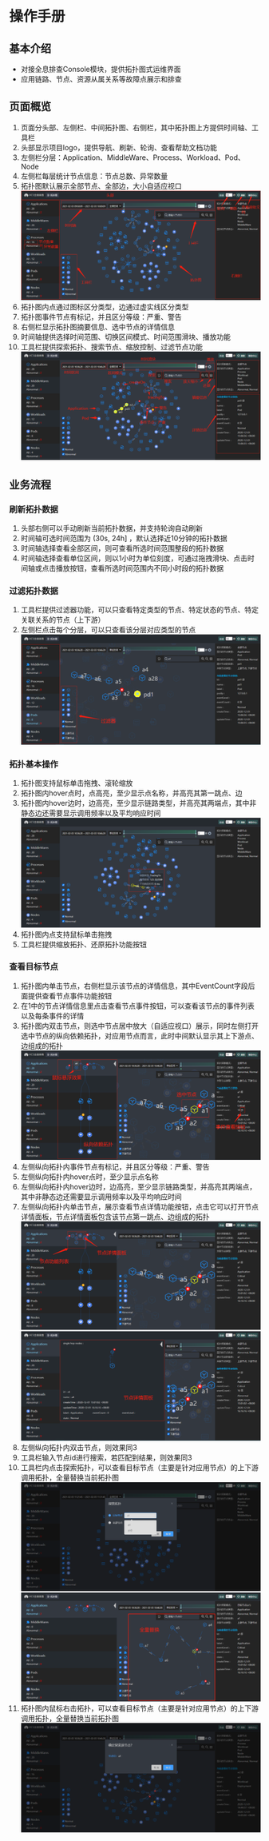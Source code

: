 # 操作手册

## 基本介绍

- 对接全息排查Console模块，提供拓扑图式运维界面
- 应用链路、节点、资源从属关系等故障点展示和排查

## 页面概览

1. 页面分头部、左侧栏、中间拓扑图、右侧栏，其中拓扑图上方提供时间轴、工具栏
2. 头部显示项目logo，提供导航、刷新、轮询、查看帮助文档功能
3. 左侧栏分层：Application、MiddleWare、Process、Workload、Pod、Node
4. 左侧栏每层统计节点信息：节点总数、异常数量
5. 拓扑图默认展示全部节点、全部边，大小自适应视口
   ![img_01](img/img_01.png)
6. 拓扑图内点通过图标区分类型，边通过虚实线区分类型
7. 拓扑图事件节点有标记，并且区分等级：严重、警告
8. 右侧栏显示拓扑图摘要信息、选中节点的详情信息
9. 时间轴提供选择时间范围、切换区间模式、时间范围滑块、播放功能
10. 工具栏提供探索拓扑、搜索节点、缩放控制、过滤节点功能
    ![img_02](img/img_02.png)

## 业务流程

### 刷新拓扑数据

1. 头部右侧可以手动刷新当前拓扑数据，并支持轮询自动刷新
2. 时间轴可选时间范围为 (30s, 24h] ，默认选择近10分钟的拓扑数据
3. 时间轴选择查看全部区间，则可查看所选时间范围整段的拓扑数据
4. 时间轴选择查看单位区间，则以1小时为单位刻度，可通过拖拽滑块、点击时间轴或点击播放按钮，查看所选时间范围内不同小时段的拓扑数据

### 过滤拓扑数据

1. 工具栏提供过滤器功能，可以只查看特定类型的节点、特定状态的节点、特定关联关系的节点（上下游）
2. 左侧栏点击每个分层，可以只查看该分层对应类型的节点
   ![img_03](img/img_03.png)

### 拓扑基本操作

1. 拓扑图支持鼠标单击拖拽、滚轮缩放
2. 拓扑图内hover点时，点高亮，至少显示点名称，并高亮其第一跳点、边
3. 拓扑图内hover边时，边高亮，至少显示链路类型，并高亮其两端点，其中非静态边还需要显示调用频率以及平均响应时间
   ![img_04](img/img_04.png)
4. 拓扑图内点支持鼠标单击拖拽
5. 工具栏提供缩放拓扑、还原拓扑功能按钮

### 查看目标节点

1. 拓扑图内单击节点，右侧栏显示该节点的详情信息，其中EventCount字段后面提供查看节点事件功能按钮
2. 在1中的节点详情信息里点击查看节点事件按钮，可以查看该节点的事件列表以及每条事件的详情
3. 拓扑图内双击节点，则选中节点居中放大（自适应视口）展示，同时左侧打开选中节点的纵向依赖拓扑，对应用节点而言，此时中间默认显示其上下游点、边组成的拓扑
   ![img_05](img/img_05.png)
4. 左侧纵向拓扑内事件节点有标记，并且区分等级：严重、警告
5. 左侧纵向拓扑内hover点时，至少显示点名称
6. 左侧纵向拓扑内hover边时，边高亮，至少显示链路类型，并高亮其两端点，其中非静态边还需要显示调用频率以及平均响应时间
7. 左侧纵向拓扑内单击节点，展示查看节点详情功能按钮，点击它可以打开节点详情面板，节点详情面板包含该节点第一跳点、边组成的拓扑
   ![img_06](img/img_06.png)
   ![img_07](img/img_07.png)
8. 左侧纵向拓扑内双击节点，则效果同3
9. 工具栏输入节点id进行搜索，若匹配到结果，则效果同3
10. 工具栏内点击探索拓扑，可以查看目标节点（主要是针对应用节点）的上下游调用拓扑，全量替换当前拓扑图
    ![img_08](img/img_08.png)
    ![img_09](img/img_09.png)
11. 拓扑图内鼠标右击拓扑，可以查看目标节点（主要是针对应用节点）的上下游调用拓扑，全量替换当前拓扑图
    ![img_10](img/img_10.png)